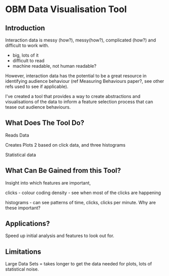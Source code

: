 
# OBM Data Visualisation Tool


## Introduction

Interaction data is messy (how?), messy(how?), complicated (how?) and difficult to work with.

- big, lots of it
- difficult to read
- machine readable, not human readable?

However, interaction data has the potential to be a great resource in identifying audience behaviour (ref Measuring Behaviours paper?, see other refs used to see if applicable).

I've created a tool that provides a way to create abstractions and visualisations of the data to inform a feature selection process that can tease out audience behaviours.  

## What Does The Tool Do?

Reads Data

Creates Plots 2 based on click data, and three histograms

Statistical data

## What Can Be Gained from this Tool?

Insight into which features are important,

clicks - colour coding
density - see when most of the clicks are happening

histograms - can see patterns of time, clicks, clicks per minute. Why are these important?

## Applications?

Speed up initial analysis and features to look out for.


## Limitations

Large Data Sets = takes longer to get the data needed for plots, lots of statistical noise.
